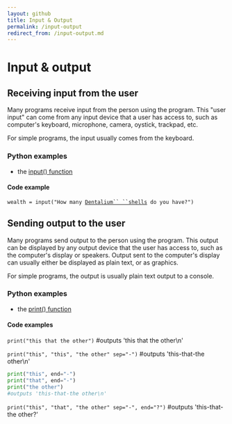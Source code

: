 ```yaml
---
layout: github
title: Input & Output
permalink: /input-output
redirect_from: /input-output.md
---
```


# Input & output

## Receiving input from the user

Many programs receive input from the person using the program. This \"user input\" can come from any input device that a user has access to, such as computer\'s keyboard, microphone, camera, oystick, trackpad, etc.

For simple programs, the input usually comes from the keyboard.

### Python examples

- the [input() function](http://docs.python.org/py3k/library/functions.html#input)

#### Code example

`wealth = input("How many `[` Dentalium`` ``shells `](https://wikipedia.org/Dentalium_shell)` do you have?")`

## Sending output to the user

Many programs send output to the person using the program. This output can be displayed by any output device that the user has access to, such as the computer\'s display or speakers. Output sent to the computer\'s display can usually either be displayed as plain text, or as graphics.

For simple programs, the output is usually plain text output to a console.

### Python examples

- the [print() function](http://docs.python.org/py3k/library/functions.html#print)

#### Code examples

`print("this that the other")` #outputs 'this that the other\n'

`print("this", "this", "the other" sep="-")` #outputs 'this-that-the other\n'

```python
print("this", end="-")
print("that", end="-")
print("the other")
#outputs 'this-that-the other\n'
```

`print("this", "that", "the other" sep="-", end="?")` #outputs 'this-that-the other?'
